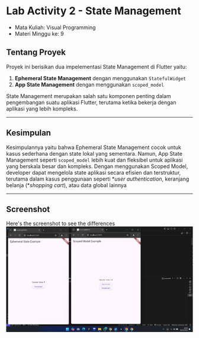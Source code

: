 # Lab Activity 2 - State Management
- Mata Kuliah: Visual Programming
- Materi Minggu ke: 9

## **Tentang Proyek**
Proyek ini berisikan dua impelementasi State Management di Flutter yaitu:
1. **Ephemeral State Management** dengan menggunakan `StatefulWidget`
2. **App State Management** dengan menggunakan `scoped_model`

State Management merupakan salah satu komponen penting dalam pengembangan suatu aplikasi Flutter, terutama ketika bekerja dengan aplikasi yang lebih kompleks.

---

## **Kesimpulan**
Kesimpulannya yaitu bahwa Ephemeral State Management cocok untuk kasus sederhana dengan state lokal yang sementara. Namun, App State Management seperti `scoped_model` lebih kuat dan fleksibel untuk aplikasi yang berskala besar dan kompleks. Dengan menggunakan Scoped Model, developer dapat mengelola state aplikasi secara efisien dan terstruktur, terutama dalam kasus penggunaan seperti **user authentication*, keranjang belanja (**shopping cart*), atau data global lainnya

---
## **Screenshot**
Here's the screenshot to see the differences
![Contoh Gambar](screenshots/run-app.png)
